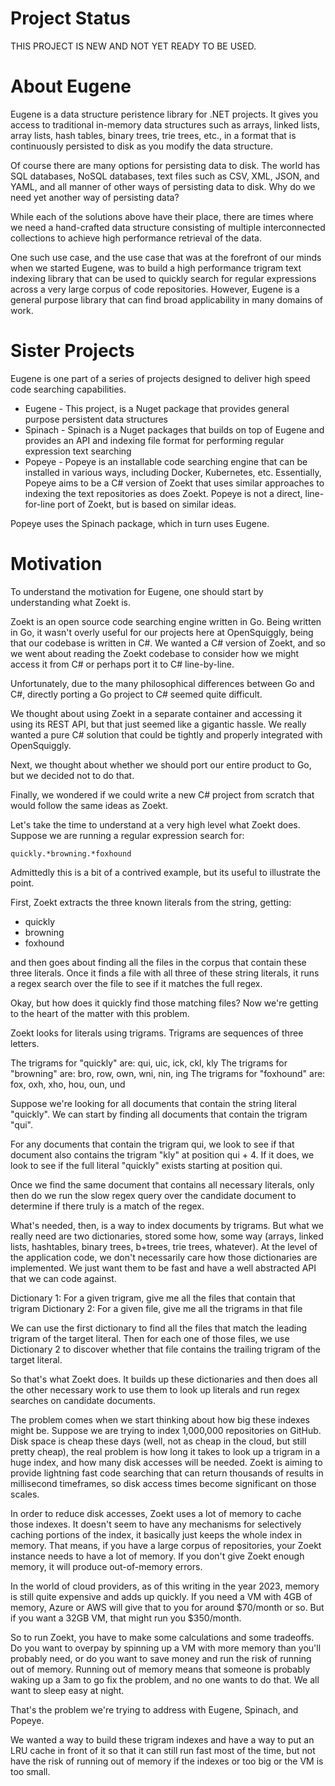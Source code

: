 # Project Status
THIS PROJECT IS NEW AND NOT YET READY TO BE USED.

# About Eugene
Eugene is a data structure peristence library for .NET projects.
It gives you access to traditional in-memory data structures such
as arrays, linked lists, array lists, hash tables, binary trees,
trie trees, etc., in a format that is continuously persisted to
disk as you modify the data structure.

Of course there are many options for persisting data to disk. The
world has SQL databases, NoSQL databases, text files such as CSV,
XML, JSON, and YAML, and all manner of other ways of persisting data to
disk. Why do we need yet another way of persisting data?

While each of the solutions above have their place, there are times
where we need a hand-crafted data structure consisting of multiple
interconnected collections to achieve high performance retrieval of
the data.

One such use case, and the use case that was at the forefront of our
minds when we started Eugene, was to build a high performance trigram
text indexing library that can be used to quickly search for regular
expressions across a very large corpus of code repositories. However,
Eugene is a general purpose library that can find broad applicability
in many domains of work.

# Sister Projects
Eugene is one part of a series of projects designed to deliver high
speed code searching capabilities.

* Eugene  - This project, is a Nuget package that provides general purpose 
            persistent data structures
* Spinach - Spinach is a Nuget packages that builds on top of Eugene and 
            provides an API and indexing file format for performing regular 
            expression text searching
* Popeye  - Popeye is an installable code searching engine that can be
            installed in various ways, including Docker, Kubernetes, etc.
            Essentially, Popeye aims to be a C# version of Zoekt that uses
            similar approaches to indexing the text repositories as does
            Zoekt. Popeye is not a direct, line-for-line port of Zoekt,
            but is based on similar ideas.

Popeye uses the Spinach package, which in turn uses Eugene.

# Motivation
To understand the motivation for Eugene, one should start by understanding
what Zoekt is.

Zoekt is an open source code searching engine written in Go. Being written in Go,
it wasn't overly useful for our projects here at OpenSquiggly, being that
our codebase is written in C#. We wanted a C# version of Zoekt, and so we
went about reading the Zoekt codebase to consider how we might access it
from C# or perhaps port it to C# line-by-line.

Unfortunately, due to the many philosophical differences between Go and C#,
directly porting a Go project to C# seemed quite difficult.

We thought about using Zoekt in a separate container and accessing it using
its REST API, but that just seemed like a gigantic hassle. We really wanted
a pure C# solution that could be tightly and properly integrated with OpenSquiggly.

Next, we thought about whether we should port our entire product to Go, but
we decided not to do that.

Finally, we wondered if we could write a new C# project from scratch that would
follow the same ideas as Zoekt.

Let's take the time to understand at a very high level what Zoekt does. Suppose
we are running a regular expression search for:

```
quickly.*browning.*foxhound
```

Admittedly this is a bit of a contrived example, but its useful to illustrate
the point.

First, Zoekt extracts the three known literals from the string, getting:

* quickly
* browning
* foxhound

and then goes about finding all the files in the corpus that contain these three
literals. Once it finds a file with all three of these string literals, it runs
a regex search over the file to see if it matches the full regex.

Okay, but how does it quickly find those matching files? Now we're getting to the
heart of the matter with this problem.

Zoekt looks for literals using trigrams. Trigrams are sequences of three letters.

The trigrams for "quickly" are: qui, uic, ick, ckl, kly
The trigrams for "browning" are: bro, row, own, wni, nin, ing
The trigrams for "foxhound" are: fox, oxh, xho, hou, oun, und

Suppose we're looking for all documents that contain the string literal "quickly".
We can start by finding all documents that contain the trigram "qui".

For any documents that contain the trigram qui, we look to see if that document
also contains the trigram "kly" at position qui + 4. If it does, we look to see
if the full literal "quickly" exists starting at position qui.

Once we find the same document that contains all necessary literals, only then
do we run the slow regex query over the candidate document to determine if there
truly is a match of the regex.

What's needed, then, is a way to index documents by trigrams. But what we really
need are two dictionaries, stored some how, some way (arrays, linked lists, hashtables,
binary trees, b+trees, trie trees, whatever). At the level of the application code, we don't
necessarily care how those dictionaries are implemented. We just want them to be fast
and have a well abstracted API that we can code against.

Dictionary 1: For a given trigram, give me all the files that contain that trigram
Dictionary 2: For a given file, give me all the trigrams in that file

We can use the first dictionary to find all the files that match the leading trigram
of the target literal. Then for each one of those files, we use Dictionary 2 to discover
whether that file contains the trailing trigram of the target literal.

So that's what Zoekt does. It builds up these dictionaries and then does all the other
necessary work to use them to look up literals and run regex searches on candidate
documents.

The problem comes when we start thinking about how big these indexes might be.
Suppose we are trying to index 1,000,000 repositories on GitHub. Disk space is cheap
these days (well, not as cheap in the cloud, but still pretty cheap), the real problem
is how long it takes to look up a trigram in a huge index, and how many disk accesses
will be needed. Zoekt is aiming to provide lightning fast code searching that can return
thousands of results in millisecond timeframes, so disk access times become significant
on those scales.

In order to reduce disk accesses, Zoekt uses a lot of memory to cache those indexes.
It doesn't seem to have any mechanisms for selectively caching portions of the index,
it basically just keeps the whole index in memory. That means, if you have a large
corpus of repositories, your Zoekt instance needs to have a lot of memory. If you don't
give Zoekt enough memory, it will produce out-of-memory errors.

In the world of cloud providers, as of this writing in the year 2023, memory is still
quite expensive and adds up quickly. If you need a VM with 4GB of memory, Azure or AWS
will give that to you for around $70/month or so. But if you want a 32GB VM, that might
run you $350/month.

So to run Zoekt, you have to make some calculations and some tradeoffs. Do you want to
overpay by spinning up a VM with more memory than you'll probably need, or do you want
to save money and run the risk of running out of memory. Running out of memory means
that someone is probably waking up a 3am to go fix the problem, and no one wants to do
that. We all want to sleep easy at night.

That's the problem we're trying to address with Eugene, Spinach, and Popeye.

We wanted a way to build these trigram indexes and have a way to put an LRU cache in
front of it so that it can still run fast most of the time, but not have the risk of
running out of memory if the indexes or too big or the VM is too small.

